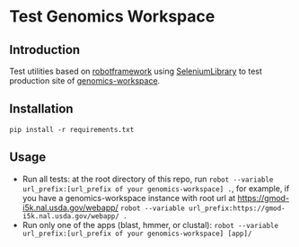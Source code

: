 # Test Genomics Workspace

## Introduction

Test utilities based on [robotframework](http://robotframework.org/) using [SeleniumLibrary](https://github.com/robotframework/SeleniumLibrary) to test production site of [genomics-workspace](https://github.com/NAL-i5K/genomics-workspace/).

## Installation

`pip install -r requirements.txt`

## Usage

- Run all tests: at the root directory of this repo, run `robot --variable url_prefix:[url_prefix of your genomics-workspace] .`, for example, if you have a genomics-workspace instance with root url at https://gmod-i5k.nal.usda.gov/webapp/ `robot --variable url_prefix:https://gmod-i5k.nal.usda.gov/webapp/ .`
- Run only one of the apps (blast, hmmer, or clustal): `robot --variable url_prefix:[url_prefix of your genomics-workspace] [app]/`